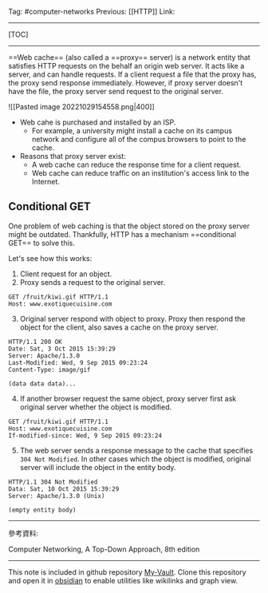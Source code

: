 Tag: #computer-networks 
Previous: [[HTTP]]
Link: 

---

[TOC]

---

==Web cache== (also called a ==proxy== server) is a network entity that satisfies HTTP requests on the behalf an origin web server. It acts like a server, and can handle requests. If a client request a file that the proxy has, the proxy send response immediately. However, if proxy server doesn't have the file, the proxy server send request to the original server.

![[Pasted image 20221029154558.png|400]]

- Web cahe is purchased and installed by an ISP. 
	- For example, a university might install a cache on its campus network and configure all of the compus browsers to point to the cache.
- Reasons that proxy server exist:
	- A web cache can reduce the response time for a client request.
	- Web cache can reduce traffic on an institution's access link to the Internet.

## Conditional GET

One problem of web caching is that the object stored on the proxy server might be outdated. Thankfully, HTTP has a mechanism ==conditional GET== to solve this.

Let's see how this works:

1. Client request for an object.
2. Proxy sends a request to the original server.
```
GET /fruit/kiwi.gif HTTP/1.1
Host: www.exotiquecuisine.com
```
3. Original server respond with object to proxy. Proxy then respond the object for the client, also saves a cache on the proxy server.
```
HTTP/1.1 200 OK
Date: Sat, 3 Oct 2015 15:39:29
Server: Apache/1.3.0
Last-Modified: Wed, 9 Sep 2015 09:23:24
Content-Type: image/gif

(data data data)...
```
4. If another browser request the same object, proxy server first ask original server whether the object is modified.
```
GET /fruit/kiwi.gif HTTP/1.1
Host: www.exotiquecuisine.com
If-modified-since: Wed, 9 Sep 2015 09:23:24
```
5. The web server sends a response message to the cache that specifies `304 Not Modified`. In other cases which the object is modified, original server will include the object in the entity body.
```
HTTP/1.1 304 Not Modified
Data: Sat, 10 Oct 2015 15:39:29
Server: Apache/1.3.0 (Unix)

(empty entity body)
```

---

參考資料:

Computer Networking, A Top-Down Approach, 8th edition

---

This note is included in github repository [My-Vault](https://github.com/LittleD3092/My-Vault.git). Clone this repository and open it in [obsidian](https://obsidian.md/) to enable utilities like wikilinks and graph view.